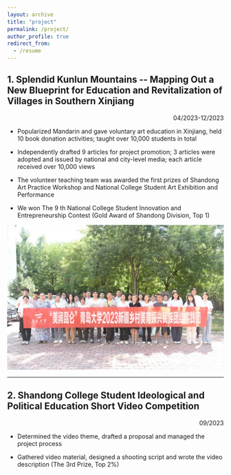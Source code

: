 ```yaml
---
layout: archive
title: "project"
permalink: /project/
author_profile: true
redirect_from:
  - /resume
---
```


## 1. Splendid Kunlun Mountains -- Mapping Out a New Blueprint for Education and Revitalization of Villages in Southern Xinjiang

<p align="right">04/2023-12/2023</p>

- Popularized Mandarin and gave voluntary art education in Xinjiang, held 10 book donation activities; taught over 10,000 students in total

- Independently drafted 9 articles for project promotion; 3 articles were adopted and issued by national and city-level media; each article received over 10,000 views
  
- The volunteer teaching team was awarded the first prizes of Shandong Art Practice Workshop and National College Student Art Exhibition and Performance
  
- We won The 9 th National College Student Innovation and Entrepreneurship Contest (Gold Award of Shandong Division, Top 1)

![practice](../images/practice.png)

---
 
## 2. Shandong College Student Ideological and Political Education Short Video Competition   

<p align="right">09/2023</p>

- Determined the video theme, drafted a proposal and managed the project process
  
- Gathered video material, designed a shooting script and wrote the video description (The 3rd Prize, Top 2%)
  
